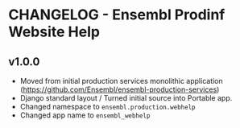 CHANGELOG - Ensembl Prodinf Website Help 
======================================== 

v1.0.0
------
- Moved from initial production services monolithic application (https://github.com/Ensembl/ensembl-production-services)
- Django standard layout / Turned initial source into Portable app.
- Changed namespace to `ensembl.production.webhelp`
- Changed app name to `ensembl_webhelp` 
  
  